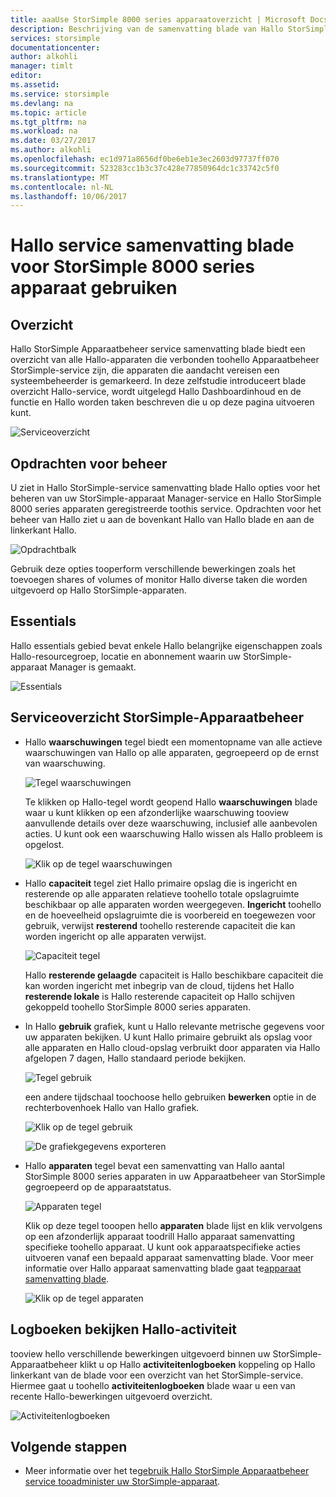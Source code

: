 ```yaml
---
title: aaaUse StorSimple 8000 series apparaatoverzicht | Microsoft Docs
description: Beschrijving van de samenvatting blade van Hallo StorSimple-service en wordt uitgelegd hoe toouse het toomonitor Hallo status van uw StorSimple-oplossing.
services: storsimple
documentationcenter: 
author: alkohli
manager: timlt
editor: 
ms.assetid: 
ms.service: storsimple
ms.devlang: na
ms.topic: article
ms.tgt_pltfrm: na
ms.workload: na
ms.date: 03/27/2017
ms.author: alkohli
ms.openlocfilehash: ec1d971a8656df0be6eb1e3ec2603d97737ff070
ms.sourcegitcommit: 523283cc1b3c37c428e77850964dc1c33742c5f0
ms.translationtype: MT
ms.contentlocale: nl-NL
ms.lasthandoff: 10/06/2017
---
```

# <a name="use-hello-service-summary-blade-for-storsimple-8000-series-device"></a>Hallo service samenvatting blade voor StorSimple 8000 series apparaat gebruiken

## <a name="overview"></a>Overzicht

Hallo StorSimple Apparaatbeheer service samenvatting blade biedt een overzicht van alle Hallo-apparaten die verbonden toohello Apparaatbeheer StorSimple-service zijn, die apparaten die aandacht vereisen een systeembeheerder is gemarkeerd. In deze zelfstudie introduceert blade overzicht Hallo-service, wordt uitgelegd Hallo Dashboardinhoud en de functie en Hallo worden taken beschreven die u op deze pagina uitvoeren kunt.

![Serviceoverzicht](./media/storsimple-8000-service-dashboard/service-summary1.png)


## <a name="management-commands"></a>Opdrachten voor beheer

U ziet in Hallo StorSimple-service samenvatting blade Hallo opties voor het beheren van uw StorSimple-apparaat Manager-service en Hallo StorSimple 8000 series apparaten geregistreerde toothis service. Opdrachten voor het beheer van Hallo ziet u aan de bovenkant Hallo van Hallo blade en aan de linkerkant Hallo.

![Opdrachtbalk](./media/storsimple-8000-service-dashboard/service-summary2.png)

Gebruik deze opties tooperform verschillende bewerkingen zoals het toevoegen shares of volumes of monitor Hallo diverse taken die worden uitgevoerd op Hallo StorSimple-apparaten.


## <a name="essentials"></a>Essentials

Hallo essentials gebied bevat enkele Hallo belangrijke eigenschappen zoals Hallo-resourcegroep, locatie en abonnement waarin uw StorSimple-apparaat Manager is gemaakt.

![Essentials](./media/storsimple-8000-service-dashboard/service-summary3.png)

## <a name="storsimple-device-manager-service-summary"></a>Serviceoverzicht StorSimple-Apparaatbeheer

* Hallo **waarschuwingen** tegel biedt een momentopname van alle actieve waarschuwingen van Hallo op alle apparaten, gegroepeerd op de ernst van waarschuwing.

    ![Tegel waarschuwingen](./media/storsimple-8000-service-dashboard/service-summary4.png)

    Te klikken op Hallo-tegel wordt geopend Hallo **waarschuwingen** blade waar u kunt klikken op een afzonderlijke waarschuwing tooview aanvullende details over deze waarschuwing, inclusief alle aanbevolen acties. U kunt ook een waarschuwing Hallo wissen als Hallo probleem is opgelost.

    ![Klik op de tegel waarschuwingen](./media/storsimple-8000-service-dashboard/service-summary8.png)

* Hallo **capaciteit** tegel ziet Hallo primaire opslag die is ingericht en resterende op alle apparaten relatieve toohello totale opslagruimte beschikbaar op alle apparaten worden weergegeven. **Ingericht** toohello en de hoeveelheid opslagruimte die is voorbereid en toegewezen voor gebruik, verwijst **resterend** toohello resterende capaciteit die kan worden ingericht op alle apparaten verwijst.

    ![Capaciteit tegel](./media/storsimple-8000-service-dashboard/service-summary6.png)

    Hallo **resterende gelaagde** capaciteit is Hallo beschikbare capaciteit die kan worden ingericht met inbegrip van de cloud, tijdens het Hallo **resterende lokale** is Hallo resterende capaciteit op Hallo schijven gekoppeld toohello StorSimple 8000 series apparaten.


* In Hallo **gebruik** grafiek, kunt u Hallo relevante metrische gegevens voor uw apparaten bekijken. U kunt Hallo primaire gebruikt als opslag voor alle apparaten en Hallo cloud-opslag verbruikt door apparaten via Hallo afgelopen 7 dagen, Hallo standaard periode bekijken. 

    ![Tegel gebruik](./media/storsimple-8000-service-dashboard/service-summary7.png) 

    een andere tijdschaal toochoose hello gebruiken **bewerken** optie in de rechterbovenhoek Hallo van Hallo grafiek.

     ![Klik op de tegel gebruik](./media/storsimple-8000-service-dashboard/service-summary10.png)

     ![De grafiekgegevens exporteren](./media/storsimple-8000-service-dashboard/service-summary11.png)

* Hallo **apparaten** tegel bevat een samenvatting van Hallo aantal StorSimple 8000 series apparaten in uw Apparaatbeheer van StorSimple gegroepeerd op de apparaatstatus. 

    ![Apparaten tegel](./media/storsimple-8000-service-dashboard/service-summary5.png)

    Klik op deze tegel tooopen hello **apparaten** blade lijst en klik vervolgens op een afzonderlijk apparaat toodrill Hallo apparaat samenvatting specifieke toohello apparaat. U kunt ook apparaatspecifieke acties uitvoeren vanaf een bepaald apparaat samenvatting blade. Voor meer informatie over Hallo apparaat samenvatting blade gaat te[apparaat samenvatting blade](storsimple-8000-device-dashboard.md).

    ![Klik op de tegel apparaten](./media/storsimple-8000-service-dashboard/service-summary9.png)

## <a name="view-hello-activity-logs"></a>Logboeken bekijken Hallo-activiteit

tooview hello verschillende bewerkingen uitgevoerd binnen uw StorSimple-Apparaatbeheer klikt u op Hallo **activiteitenlogboeken** koppeling op Hallo linkerkant van de blade voor een overzicht van het StorSimple-service. Hiermee gaat u toohello **activiteitenlogboeken** blade waar u een van recente Hallo-bewerkingen uitgevoerd overzicht.

![Activiteitenlogboeken](./media/storsimple-8000-service-dashboard/activity-logs1.png)
## <a name="next-steps"></a>Volgende stappen

* Meer informatie over het te[gebruik Hallo StorSimple Apparaatbeheer service tooadminister uw StorSimple-apparaat](storsimple-8000-manager-service-administration.md).

